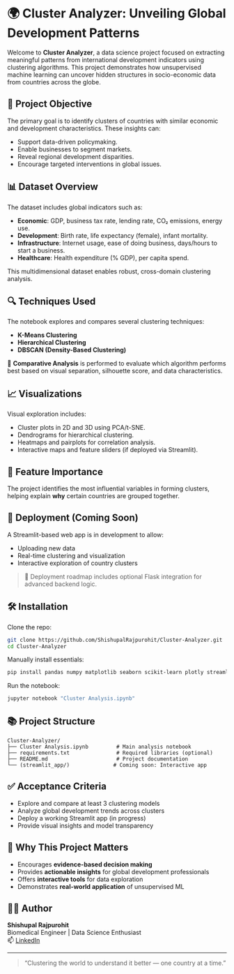 
# 🌍 Cluster Analyzer: Unveiling Global Development Patterns

Welcome to **Cluster Analyzer**, a data science project focused on extracting meaningful patterns from international development indicators using clustering algorithms. This project demonstrates how unsupervised machine learning can uncover hidden structures in socio-economic data from countries across the globe.

## 🚀 Project Objective

The primary goal is to identify clusters of countries with similar economic and development characteristics. These insights can:

- Support data-driven policymaking.
- Enable businesses to segment markets.
- Reveal regional development disparities.
- Encourage targeted interventions in global issues.

## 📊 Dataset Overview

The dataset includes global indicators such as:

- **Economic**: GDP, business tax rate, lending rate, CO₂ emissions, energy use.
- **Development**: Birth rate, life expectancy (female), infant mortality.
- **Infrastructure**: Internet usage, ease of doing business, days/hours to start a business.
- **Healthcare**: Health expenditure (% GDP), per capita spend.

This multidimensional dataset enables robust, cross-domain clustering analysis.

## 🔍 Techniques Used

The notebook explores and compares several clustering techniques:

- **K-Means Clustering**
- **Hierarchical Clustering**
- **DBSCAN (Density-Based Clustering)**

📌 **Comparative Analysis** is performed to evaluate which algorithm performs best based on visual separation, silhouette score, and data characteristics.

## 📈 Visualizations

Visual exploration includes:

- Cluster plots in 2D and 3D using PCA/t-SNE.
- Dendrograms for hierarchical clustering.
- Heatmaps and pairplots for correlation analysis.
- Interactive maps and feature sliders (if deployed via Streamlit).

## 🧠 Feature Importance

The project identifies the most influential variables in forming clusters, helping explain **why** certain countries are grouped together.

## 🧪 Deployment (Coming Soon)

A Streamlit-based web app is in development to allow:

- Uploading new data
- Real-time clustering and visualization
- Interactive exploration of country clusters

> 🔧 Deployment roadmap includes optional Flask integration for advanced backend logic.

## 🛠️ Installation

Clone the repo:

```bash
git clone https://github.com/ShishupalRajpurohit/Cluster-Analyzer.git
cd Cluster-Analyzer
```

Manually install essentials:

```bash
pip install pandas numpy matplotlib seaborn scikit-learn plotly streamlit
```

Run the notebook:

```bash
jupyter notebook "Cluster Analysis.ipynb"
```

## 📚 Project Structure

```
Cluster-Analyzer/
├── Cluster Analysis.ipynb         # Main analysis notebook
├── requirements.txt               # Required libraries (optional)
├── README.md                      # Project documentation
└── (streamlit_app/)              # Coming soon: Interactive app
```

## ✅ Acceptance Criteria

- Explore and compare at least 3 clustering models
- Analyze global development trends across clusters
- Deploy a working Streamlit app (in progress)
- Provide visual insights and model transparency

## 🧠 Why This Project Matters

- Encourages **evidence-based decision making**
- Provides **actionable insights** for global development professionals
- Offers **interactive tools** for data exploration
- Demonstrates **real-world application** of unsupervised ML

## 🧑‍💻 Author

**Shishupal Rajpurohit**  
Biomedical Engineer | Data Science Enthusiast  
📫 [LinkedIn](https://www.linkedin.com/in/shishupal-rajpurohit-039290190/)

---

> “Clustering the world to understand it better — one country at a time.”

